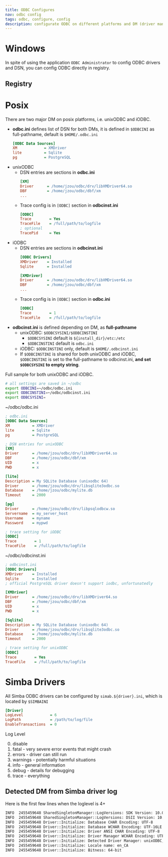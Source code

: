```yaml
---
title: ODBC Configures
nav: odbc config
tags: odbc, configure, config
description: configurate ODBC on different platforms and DM (driver manager)
---
```


# Windows

In spite of using the application ``ODBC Administrator`` to config ODBC drivers and DSN,
you can config ODBC directly in registry.

  ## Registry


# Posix

There are two major DM on posix platforms, i.e. unixODBC and iODBC.

* **odbc.ini** defines list of DSN for both DMs,
  it is defined in ``$ODBCINI`` as full-pathname, default is ``$HOME/.odbc.ini``
  ```ini
  [ODBC Data Sources]
  XM            = XMDriver
  lite          = Sqlite
  pg            = PostgreSQL
  ```
* unixODBC
  * DSN entries are sections in **odbc.ini**
    ```ini
    [XM]
    Driver      = /home/jzou/odbc/drv/libXMDriver64.so
    DBF         = /home/jzou/odbc/dbf/xm
    ...
    ```
  * Trace config is in ``[ODBC]`` section in **odbcinst.ini**
    ```ini
    [ODBC]
    Trace        = Yes
    TraceFile    = /full/path/to/logfile
    ; optional
    TracePid     = Yes
    ```
* iODBC
  * DSN entries are sections in **odbcinst.ini**
    ```ini
    [ODBC Drivers]
    XMDriver    = Installed
    Sqlite      = Installed

    [XMDriver]
    Driver      = /home/jzou/odbc/drv/libXMDriver64.so
    DBF         = /home/jzou/odbc/dbf/xm
    ...
    ```
  * Trace config is in ``[ODBC]`` section in **odbc.ini**
    ```ini
    [ODBC]
    Trace        = 1
    TraceFile    = /full/path/to/logfile
    ```
* **odbcinst.ini** is defined depending on DM, as **full-pathname**
  * unixODBC: ``$ODBCSYSINI/$ODBCINSTINI``
    * ``$ODBCSYSINI`` default is ``${install_dir}/etc:/etc``
    * ``$ODBCINSTINI`` default is ``odbc.ini``
  * iODBC: ``$ODBCINSTINI`` only, default is ``$HOME/.odbcinst.ini``
  * If ``$ODBCINSTINI`` is shared for both unixODBC and iODBC, ``$ODBCINSTINI`` is set to the
    full-pathname to odbcinst.ini, **and set ``$ODBCSYSINI`` to empty string**.


Full sample for both unixODBC and iODBC.

```bash
# all settings are saved in ~/odbc
export ODBCINI=~/odbc/odbc.ini
export ODBCINSTINI=~/odbc/odbcinst.ini
export ODBCSYSINI=
```

~/odbc/odbc.ini

```ini
; odbc.ini
[ODBC Data Sources]
XM          = XMDriver
lite        = Sqlite
pg          = PostgreSQL

; DSN entries for unixODBC
[XM]
Driver      = /home/jzou/odbc/drv/libXMDriver64.so
DBF         = /home/jzou/odbc/dbf/xm
UID         = x
PWD         = x

[lite]
Description = My SQLite Database (unixodbc 64)
Driver      = /home/jzou/odbc/drv/libsqlite3odbc.so
Database    = /home/jzou/odbc/mylite.db
Timeout     = 2000

[pg]
Driver      = /home/jzou/odbc/drv/libpsqlodbcw.so
Servername  = my_server_host
Username    = myname
Password    = mypwd

; trace setting for iODBC
[ODBC]
Trace        = 1
TraceFile    = /full/path/to/logfile

```

~/odbc/odbcinst.ini

```ini
; odbcinst.ini
[ODBC Drivers]
XMDriver    = Installed
Sqlite      = Installed
; official PostgreSQL driver doesn't support iodbc, unfortunatedly

[XMDriver]
Driver      = /home/jzou/odbc/drv/libXMDriver64.so
DBF         = /home/jzou/odbc/dbf/xm
UID         = x
PWD         = x

[Sqlite]
Description = My SQLite Database (unixodbc 64)
Driver      = /home/jzou/odbc/drv/libsqlite3odbc.so
Database    = /home/jzou/odbc/mylite.db
Timeout     = 2000

; trace setting for unixODBC
[ODBC]
Trace        = Yes
TraceFile    = /full/path/to/logfile
```



# Simba Drivers

All Simba ODBC drivers can be configured by ``simab.${driver}.ini``,  which is located by ``$SIMBAINI``

```ini
[Driver]
LogLevel            = 6
LogPath             = /path/to/log/file
EnableTransactions  = 0
```

Log Level

0. disable
1. fatal - very severe error events that might crash
2. errors - driver can still run
3. warnings - potentially harmful situations
4. info - general information
5. debug - details for debugging
6. trace - everything

## Detected DM from Simba driver log
Here is the first few lines when the loglevel is 4+

```bash
INFO  2455459648 SharedSingletonManager::LogVersions: SDK Version: 10.01.05.1031
INFO  2455459648 SharedSingletonManager::LogVersions: DSII Version: 10.01.1031
INFO  2455459648 Driver::Initialize: Database CHAR Encoding: UTF-8
INFO  2455459648 Driver::Initialize: Database WCHAR Encoding: UTF-16LE
INFO  2455459648 Driver::Initialize: Driver ANSI CHAR Encoding: UTF-8
INFO  2455459648 Driver::Initialize: Driver Manager WCHAR Encoding: UTF-32LE
INFO  2455459648 Driver::Initialize: Detected Driver Manager: unixODBC, 2.2.14 or 2.3.x branch
INFO  2455459648 Driver::Initialize: Locale name: en_CA
INFO  2455459648 Driver::Initialize: Bitness: 64-bit
```




